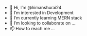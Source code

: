 - 👋 Hi, I’m @himanshurai24
- 👀 I’m interested in Development
- 🌱 I’m currently learning MERN stack
- 💞️ I’m looking to collaborate on ...
- 📫 How to reach me ...

<!---
himanshurai24/himanshurai24 is a ✨ special ✨ repository because its `README.md` (this file) appears on your GitHub profile.
You can click the Preview link to take a look at your changes.
--->
